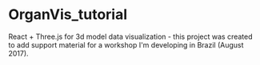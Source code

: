 # OrganVis_tutorial
React + Three.js for 3d model data visualization - this project was created to add support material for a workshop I'm developing in Brazil (August 2017).
